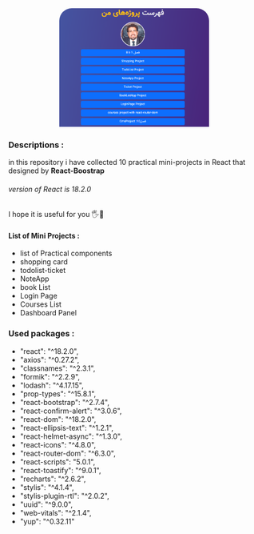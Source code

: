 <div align="center">
<img src ="./public/img/listPro.png" width= "300px" style="border-radius:25px 25px 0 0 ;">
</div>

### Descriptions :

in this repository  i have collected 10 practical mini-projects in React
that designed by  **React-Boostrap**
###### version of React is 18.2.0
I hope it is useful for you 🖐️💚

#### List of Mini Projects :

- list of Practical components
- shopping card
- todolist-ticket
- NoteApp
- book List
- Login Page
- Courses List
- Dashboard Panel

### Used packages :
   -  "react": "^18.2.0",
   -  "axios": "^0.27.2",
   -  "classnames": "^2.3.1",
   -  "formik": "^2.2.9",
   -  "lodash": "^4.17.15",
   -  "prop-types": "^15.8.1",
   -  "react-bootstrap": "^2.7.4",
   -  "react-confirm-alert": "^3.0.6",
   -  "react-dom": "^18.2.0",
   -  "react-ellipsis-text": "^1.2.1",
   -  "react-helmet-async": "^1.3.0",
   -  "react-icons": "^4.8.0",
   -  "react-router-dom": "^6.3.0",
   -  "react-scripts": "5.0.1",
   -  "react-toastify": "^9.0.1",
   -  "recharts": "^2.6.2",
   -  "stylis": "^4.1.4",
   -  "stylis-plugin-rtl": "^2.0.2",
   -  "uuid": "^9.0.0",
   -  "web-vitals": "^2.1.4",
   -  "yup": "^0.32.11"
